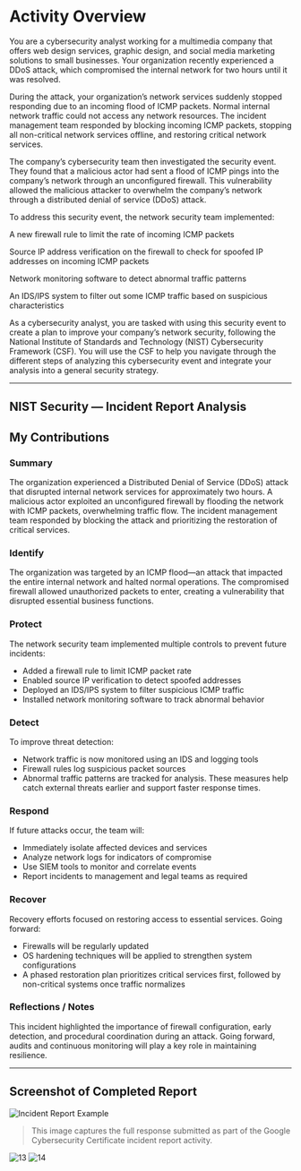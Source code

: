 # Activity Overview
You are a cybersecurity analyst working for a multimedia company that offers web design services, graphic design, and social media marketing solutions to small businesses. Your organization recently experienced a DDoS attack, which compromised the internal network for two hours until it was resolved.

During the attack, your organization’s network services suddenly stopped responding due to an incoming flood of ICMP packets. Normal internal network traffic could not access any network resources. The incident management team responded by blocking incoming ICMP packets, stopping all non-critical network services offline, and restoring critical network services. 

The company’s cybersecurity team then investigated the security event. They found that a malicious actor had sent a flood of ICMP pings into the company’s network through an unconfigured firewall. This vulnerability allowed the malicious attacker to overwhelm the company’s network through a distributed denial of service (DDoS) attack. 

To address this security event, the network security team implemented: 

A new firewall rule to limit the rate of incoming ICMP packets

Source IP address verification on the firewall to check for spoofed IP addresses on incoming ICMP packets

Network monitoring software to detect abnormal traffic patterns

An IDS/IPS system to filter out some ICMP traffic based on suspicious characteristics

As a cybersecurity analyst, you are tasked with using this security event to create a plan to improve your company’s network security, following the National Institute of Standards and Technology (NIST) Cybersecurity Framework (CSF). You will use the CSF to help you navigate through the different steps of analyzing this cybersecurity event and integrate your analysis into a general security strategy.

---

## NIST Security — Incident Report Analysis
## My Contributions

### Summary
The organization experienced a Distributed Denial of Service (DDoS) attack that disrupted internal network services for approximately two hours. A malicious actor exploited an unconfigured firewall by flooding the network with ICMP packets, overwhelming traffic flow. The incident management team responded by blocking the attack and prioritizing the restoration of critical services.

### Identify
The organization was targeted by an ICMP flood—an attack that impacted the entire internal network and halted normal operations. The compromised firewall allowed unauthorized packets to enter, creating a vulnerability that disrupted essential business functions.

### Protect
The network security team implemented multiple controls to prevent future incidents:
- Added a firewall rule to limit ICMP packet rate
- Enabled source IP verification to detect spoofed addresses
- Deployed an IDS/IPS system to filter suspicious ICMP traffic
- Installed network monitoring software to track abnormal behavior

### Detect
To improve threat detection:
- Network traffic is now monitored using an IDS and logging tools
- Firewall rules log suspicious packet sources
- Abnormal traffic patterns are tracked for analysis. These measures help catch external threats earlier and support faster response times.


### Respond
If future attacks occur, the team will:
- Immediately isolate affected devices and services
- Analyze network logs for indicators of compromise
- Use SIEM tools to monitor and correlate events
- Report incidents to management and legal teams as required

### Recover
Recovery efforts focused on restoring access to essential services. Going forward:
- Firewalls will be regularly updated
- OS hardening techniques will be applied to strengthen system configurations
- A phased restoration plan prioritizes critical services first, followed by non-critical systems once traffic normalizes

### Reflections / Notes
This incident highlighted the importance of firewall configuration, early detection, and procedural coordination during an attack. Going forward, audits and continuous monitoring will play a key role in maintaining resilience.

---
## Screenshot of Completed Report
![Incident Report Example](incident-report-example.png)
> This image captures the full response submitted as part of the Google Cybersecurity Certificate incident report activity.

![13](https://github.com/user-attachments/assets/5ac97519-7424-4189-9563-10c5fa1780bf)
![14](https://github.com/user-attachments/assets/84f89b6e-2086-4ed9-a16b-474f868bf158)

